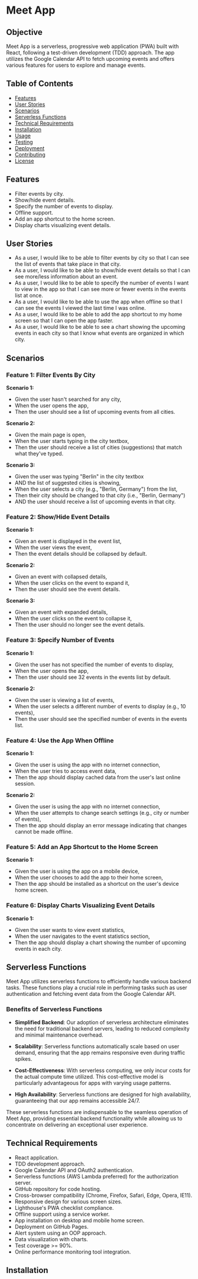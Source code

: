 # Meet App

## Objective

Meet App is a serverless, progressive web application (PWA) built with React, following a test-driven development (TDD) approach. The app utilizes the Google Calendar API to fetch upcoming events and offers various features for users to explore and manage events.

## Table of Contents

- [Features](#features)
- [User Stories](#user-stories)
- [Scenarios](#scenarios)
- [Serverless Functions](#serverless-functions)
- [Technical Requirements](#technical-requirements)
- [Installation](#installation)
- [Usage](#usage)
- [Testing](#testing)
- [Deployment](#deployment)
- [Contributing](#contributing)
- [License](#license)

## Features

- Filter events by city.
- Show/hide event details.
- Specify the number of events to display.
- Offline support.
- Add an app shortcut to the home screen.
- Display charts visualizing event details.

## User Stories

- As a user, I would like to be able to filter events by city so that I can see the list of events that take place in that city.
- As a user, I would like to be able to show/hide event details so that I can see more/less information about an event.
- As a user, I would like to be able to specify the number of events I want to view in the app so that I can see more or fewer events in the events list at once.
- As a user, I would like to be able to use the app when offline so that I can see the events I viewed the last time I was online.
- As a user, I would like to be able to add the app shortcut to my home screen so that I can open the app faster.
- As a user, I would like to be able to see a chart showing the upcoming events in each city so that I know what events are organized in which city.

## Scenarios

### Feature 1: Filter Events By City

**Scenario 1:**
- Given the user hasn't searched for any city,
- When the user opens the app,
- Then the user should see a list of upcoming events from all cities.

**Scenario 2:**
- Given the main page is open,
- When the user starts typing in the city textbox,
- Then the user should receive a list of cities (suggestions) that match what they've typed.

**Scenario 3:**
- Given the user was typing "Berlin" in the city textbox
- AND the list of suggested cities is showing,
- When the user selects a city (e.g., "Berlin, Germany") from the list,
- Then their city should be changed to that city (i.e., "Berlin, Germany")
- AND the user should receive a list of upcoming events in that city.

### Feature 2: Show/Hide Event Details

**Scenario 1:**
- Given an event is displayed in the event list,
- When the user views the event,
- Then the event details should be collapsed by default.

**Scenario 2:**
- Given an event with collapsed details,
- When the user clicks on the event to expand it,
- Then the user should see the event details.

**Scenario 3:**
- Given an event with expanded details,
- When the user clicks on the event to collapse it,
- Then the user should no longer see the event details.

### Feature 3: Specify Number of Events

**Scenario 1:**
- Given the user has not specified the number of events to display,
- When the user opens the app,
- Then the user should see 32 events in the events list by default.

**Scenario 2:**
- Given the user is viewing a list of events,
- When the user selects a different number of events to display (e.g., 10 events),
- Then the user should see the specified number of events in the events list.

### Feature 4: Use the App When Offline

**Scenario 1:**
- Given the user is using the app with no internet connection,
- When the user tries to access event data,
- Then the app should display cached data from the user's last online session.

**Scenario 2:**
- Given the user is using the app with no internet connection,
- When the user attempts to change search settings (e.g., city or number of events),
- Then the app should display an error message indicating that changes cannot be made offline.

### Feature 5: Add an App Shortcut to the Home Screen

**Scenario 1:**
- Given the user is using the app on a mobile device,
- When the user chooses to add the app to their home screen,
- Then the app should be installed as a shortcut on the user's device home screen.

### Feature 6: Display Charts Visualizing Event Details

**Scenario 1:**
- Given the user wants to view event statistics,
- When the user navigates to the event statistics section,
- Then the app should display a chart showing the number of upcoming events in each city.

## Serverless Functions

Meet App utilizes serverless functions to efficiently handle various backend tasks. These functions play a crucial role in performing tasks such as user authentication and fetching event data from the Google Calendar API.

### Benefits of Serverless Functions

- **Simplified Backend**: Our adoption of serverless architecture eliminates the need for traditional backend servers, leading to reduced complexity and minimal maintenance overhead.

- **Scalability**: Serverless functions automatically scale based on user demand, ensuring that the app remains responsive even during traffic spikes.

- **Cost-Effectiveness**: With serverless computing, we only incur costs for the actual compute time utilized. This cost-effective model is particularly advantageous for apps with varying usage patterns.

- **High Availability**: Serverless functions are designed for high availability, guaranteeing that our app remains accessible 24/7.

These serverless functions are indispensable to the seamless operation of Meet App, providing essential backend functionality while allowing us to concentrate on delivering an exceptional user experience.

## Technical Requirements

- React application.
- TDD development approach.
- Google Calendar API and OAuth2 authentication.
- Serverless functions (AWS Lambda preferred) for the authorization server.
- GitHub repository for code hosting.
- Cross-browser compatibility (Chrome, Firefox, Safari, Edge, Opera, IE11).
- Responsive design for various screen sizes.
- Lighthouse's PWA checklist compliance.
- Offline support using a service worker.
- App installation on desktop and mobile home screen.
- Deployment on GitHub Pages.
- Alert system using an OOP approach.
- Data visualization with charts.
- Test coverage >= 90%.
- Online performance monitoring tool integration.

## Installation


